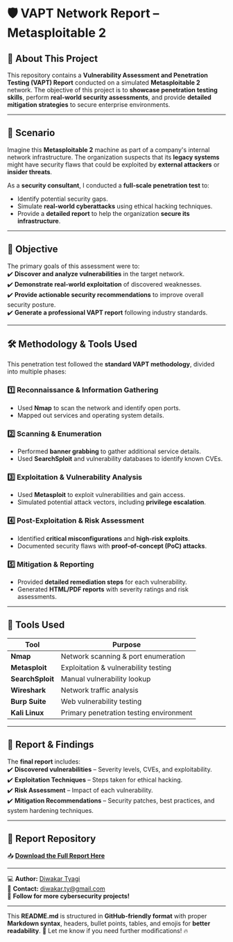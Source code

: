 # 🛡️ VAPT Network Report – Metasploitable 2  

## 📌 About This Project  
This repository contains a **Vulnerability Assessment and Penetration Testing (VAPT) Report** conducted on a simulated **Metasploitable 2** network. The objective of this project is to **showcase penetration testing skills**, perform **real-world security assessments**, and provide **detailed mitigation strategies** to secure enterprise environments.  

---

## 📖 Scenario  
Imagine this **Metasploitable 2** machine as part of a company's internal network infrastructure. The organization suspects that its **legacy systems** might have security flaws that could be exploited by **external attackers** or **insider threats**.  

As a **security consultant**, I conducted a **full-scale penetration test** to:  
- Identify potential security gaps.  
- Simulate **real-world cyberattacks** using ethical hacking techniques.  
- Provide a **detailed report** to help the organization **secure its infrastructure**.  

---

## 🎯 Objective  
The primary goals of this assessment were to:  
✔️ **Discover and analyze vulnerabilities** in the target network.  
✔️ **Demonstrate real-world exploitation** of discovered weaknesses.  
✔️ **Provide actionable security recommendations** to improve overall security posture.  
✔️ **Generate a professional VAPT report** following industry standards.  

---

## 🛠️ Methodology & Tools Used  
This penetration test followed the **standard VAPT methodology**, divided into multiple phases:  

### **1️⃣ Reconnaissance & Information Gathering**  
- Used **Nmap** to scan the network and identify open ports.  
- Mapped out services and operating system details.  

### **2️⃣ Scanning & Enumeration**  
- Performed **banner grabbing** to gather additional service details.  
- Used **SearchSploit** and vulnerability databases to identify known CVEs.  

### **3️⃣ Exploitation & Vulnerability Analysis**  
- Used **Metasploit** to exploit vulnerabilities and gain access.  
- Simulated potential attack vectors, including **privilege escalation**.  

### **4️⃣ Post-Exploitation & Risk Assessment**  
- Identified **critical misconfigurations** and **high-risk exploits**.  
- Documented security flaws with **proof-of-concept (PoC) attacks**.  

### **5️⃣ Mitigation & Reporting**  
- Provided **detailed remediation steps** for each vulnerability.  
- Generated **HTML/PDF reports** with severity ratings and risk assessments.  

---

## 🔧 Tools Used  
| Tool | Purpose |  
|------|---------|  
| **Nmap** | Network scanning & port enumeration |  
| **Metasploit** | Exploitation & vulnerability testing |  
| **SearchSploit** | Manual vulnerability lookup |  
| **Wireshark** | Network traffic analysis |  
| **Burp Suite** | Web vulnerability testing |  
| **Kali Linux** | Primary penetration testing environment |  

---

## 📄 Report & Findings  
The **final report** includes:  
✔️ **Discovered vulnerabilities** – Severity levels, CVEs, and exploitability.  
✔️ **Exploitation Techniques** – Steps taken for ethical hacking.  
✔️ **Risk Assessment** – Impact of each vulnerability.  
✔️ **Mitigation Recommendations** – Security patches, best practices, and system hardening techniques.  

---

## 📂 Report Repository  
📥 **[Download the Full Report Here](YourReportLink)**  

---

💻 **Author:** [Diwakar Tyagi](https://linkedin.com/in/diwakar-t-5263b0275/)  
📧 **Contact:** diwakar.ty@gmail.com  
🚀 **Follow for more cybersecurity projects!**  

---

This **README.md** is structured in **GitHub-friendly format** with proper **Markdown syntax**, headers, bullet points, tables, and emojis for **better readability**. 🚀 Let me know if you need further modifications! 🔥
